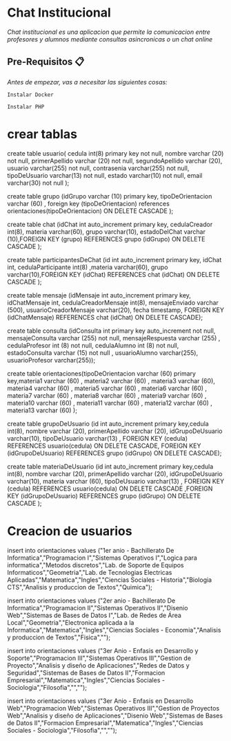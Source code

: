 # Chat Institucional

_Chat institucional es una aplicacion que permite la comunicacion entre profesores y alumnos mediante consultas asincronicas o un chat online_

## Pre-Requisitos 📋

_Antes de empezar, vas a necesitar las siguientes cosas:_

```
Instalar Docker
```
```
Instalar PHP
```

# crear tablas
create table usuario( cedula int(8) primary key not null, nombre varchar (20) not null, primerApellido varchar (20) not null, segundoApellido varchar (20), usuario varchar(255) not null, contrasenia varchar(255) not null, tipoDeUsuario varchar(13) not null, estado varchar(10) not null, email varchar(30) not null );

create table grupo (idGrupo varchar (10) primary key, tipoDeOrientacion varchar (60) , foreign key (tipoDeOrientacion) references orientaciones(tipoDeOrientacion) ON DELETE CASCADE );

create table chat (idChat int auto_increment primary key, cedulaCreador int(8), materia varchar(60), grupo varchar(10), estadoDelChat varchar (10),FOREIGN KEY (grupo) REFERENCES grupo (idGrupo) ON DELETE CASCADE );

create table participantesDeChat (id int auto_increment primary key, idChat int, cedulaParticipante int(8) ,materia varchar(60), grupo varchar(10),FOREIGN KEY (idChat) REFERENCES chat (idChat) ON DELETE CASCADE );

create table mensaje (idMensaje int auto_increment primary key, idChatMensaje int, cedulaCreadorMensaje int(8), mensajeEnviado varchar (500), usuarioCreadorMensaje varchar(20), fecha timestamp, FOREIGN KEY (idChatMensaje) REFERENCES chat (idChat) ON DELETE CASCADE);


create table consulta (idConsulta int primary key auto_increment not null, mensajeConsulta varchar (255) not null, mensajeRespuesta varchar (255) , cedulaProfesor int (8) not null, cedulaAlumno int (8) not null, estadoConsulta varchar (15) not null , usuarioAlumno varchar(255), usuarioProfesor varchar(255));

create table orientaciones(tipoDeOrientacion varchar (60) primary key,materia1 varchar (60) , materia2 varchar (60) , materia3 varchar (60), materia4 varchar (60) , materia5 varchar (60) , materia6 varchar (60) , materia7 varchar (60) , materia8 varchar (60) , materia9 varchar (60) , materia10 varchar (60) , materia11 varchar (60) , materia12 varchar (60) , materia13 varchar (60) );



create table grupoDeUsuario (id int auto_increment primary key,cedula int(8), nombre varchar (20), primerApellido varchar (20), idGrupoDeUsuario varchar(10), tipoDeUsuario varchar(13) , FOREIGN KEY (cedula) REFERENCES usuario(cedula) ON DELETE CASCADE, FOREIGN KEY (idGrupoDeUsuario) REFERENCES grupo (idGrupo) ON DELETE CASCADE);

create table materiaDeUsuario (id int auto_increment primary key,cedula int(8), nombre varchar (20), primerApellido varchar (20), idGrupoDeUsuario varchar(10), materia varchar (60), tipoDeUsuario varchar(13) , FOREIGN KEY (cedula) REFERENCES usuario(cedula) ON DELETE CASCADE ,FOREIGN KEY (idGrupoDeUsuario) REFERENCES grupo (idGrupo) ON DELETE CASCADE );

# Creacion de usuarios
insert into orientaciones values ("1er anio - Bachillerato De Informatica","Programacion I","Sistemas Operativos I","Logica para informatica","Metodos discretos","Lab. de Soporte de Equipos Informaticos","Geometria","Lab. de Tecnologias Electricas Aplicadas","Matematica","Ingles","Ciencias Sociales - Historia","Biologia CTS","Analisis y produccion de Textos","Quimica");

insert into orientaciones values ("2er anio - Bachillerato De Informatica","Programacion II","Sistemas Operativos II","Disenio Web","Sistemas de Bases de Datos I","Lab. de Redes de Área Local","Geometria","Electronica aplicada a la Informatica","Matematica","Ingles","Ciencias Sociales - Economia","Analisis y produccion de Textos","Fisica","");

insert into orientaciones values ("3er Anio - Enfasis en Desarrollo y Soporte","Programacion III","Sistemas Operativos III","Gestion de Proyecto","Analisis y diseño de Aplicaciones","Redes de Datos y Seguridad","Sistemas de Bases de Datos II","Formacion Empresarial","Matematica","Ingles","Ciencias Sociales - Sociologia","Filosofia","","");

insert into orientaciones values ("3er Anio - Enfasis en Desarrollo Web","Programacion Web","Sistemas Operativos III","Gestion de Proyectos Web","Analisis y diseño de Aplicaciones","Disenio Web","Sistemas de Bases de Datos II","Formacion Empresarial","Matematica","Ingles","Ciencias Sociales - Sociologia","Filosofia","","");
